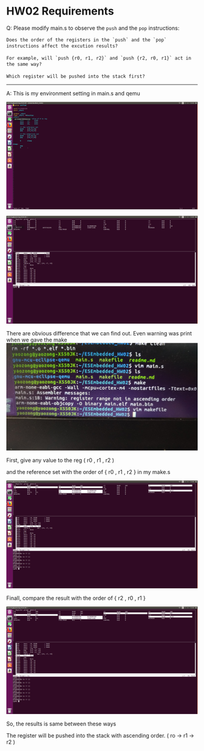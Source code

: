 
# HW02 Requirements

Q: Please modify main.s to observe the `push` and the `pop` instructions:  

	Does the order of the registers in the `push` and the `pop` instructions affect the excution results?  

	For example, will `push {r0, r1, r2}` and `push {r2, r0, r1}` act in the same way?  

	Which register will be pushed into the stack first?

--------------------

A: 
This is my environment setting in main.s and qemu

![environment_code](https://github.com/WYZong/ESEmbedded_HW02/blob/master/pictures/environment_code.png)

![environment](https://github.com/WYZong/ESEmbedded_HW02/blob/master/pictures/setting.png )

There are obvious difference that we can find out. Even warning was print when we gave the make  
![environment_code](https://github.com/WYZong/ESEmbedded_HW02/blob/master/pictures/warning.jpg)


First, give any value to the reg ( r0 , r1 , r2 )

and the reference set with the order of { r0 , r1 , r2 } in my make.s 

![reference](https://github.com/WYZong/ESEmbedded_HW02/blob/master/pictures/reference.png)


Finall, compare the result with the order of { r2 , r0 , r1 }

![reference](https://github.com/WYZong/ESEmbedded_HW02/blob/master/pictures/comparison.png)

So, the results is same between these ways

The register will be pushed into the stack with ascending order. ( ro -> r1 -> r2 ) 
